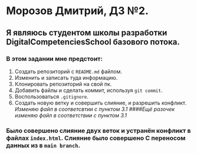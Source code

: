 # Морозов Дмитрий, ДЗ №2.
## Я являюсь студентом школы разработки DigitalCompetenciesSchool базового потока.
### В этом задании мне предстоит:
1. Создать репозиторий с `README.md` файлом.
2. Изменить и записать туда информацию.
3. Клонировать репозиторий на свой пк.
4. Добавить файлы и сделать коммит, используя `git commit`.
5. Воспользоваться `.gitignore`.
6. Создать новую ветку и совершить слияние, и разрешить конфликт.
_Изменяю файл в соответсвтии с пунктом 3.1_
_####Ещё разочек изменяю файл в соответствии с пунктом 3.1_

### Было совершено слияние двух веток и устранён конфликт в файлах `index.html`. Слияние было совершено С переносом данных из в `main branch`.
